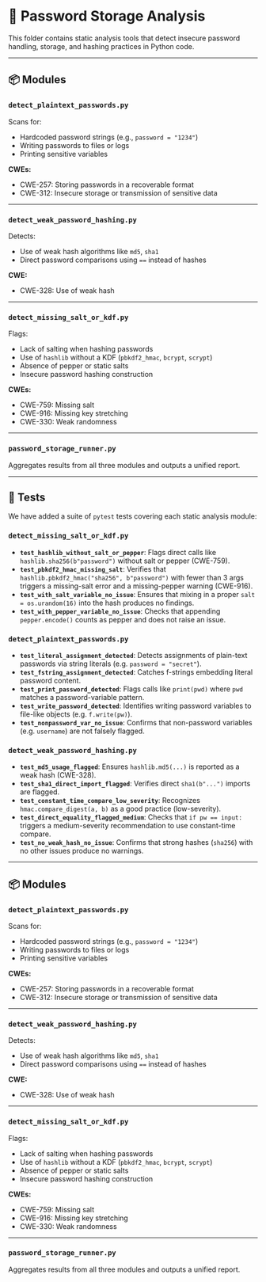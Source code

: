# 🔐 Password Storage Analysis

This folder contains static analysis tools that detect insecure password handling, storage, and hashing practices in Python code.

---

## 📦 Modules

### `detect_plaintext_passwords.py`
Scans for:
- Hardcoded password strings (e.g., `password = "1234"`)
- Writing passwords to files or logs
- Printing sensitive variables

**CWEs:**
- CWE-257: Storing passwords in a recoverable format
- CWE-312: Insecure storage or transmission of sensitive data

---

### `detect_weak_password_hashing.py`
Detects:
- Use of weak hash algorithms like `md5`, `sha1`
- Direct password comparisons using `==` instead of hashes

**CWE:**
- CWE-328: Use of weak hash

---

### `detect_missing_salt_or_kdf.py`
Flags:
- Lack of salting when hashing passwords
- Use of `hashlib` without a KDF (`pbkdf2_hmac`, `bcrypt`, `scrypt`)
- Absence of pepper or static salts
- Insecure password hashing construction

**CWEs:**
- CWE-759: Missing salt
- CWE-916: Missing key stretching
- CWE-330: Weak randomness

---

### `password_storage_runner.py`
Aggregates results from all three modules and outputs a unified report.

---

## 🧪 Tests

We have added a suite of `pytest` tests covering each static analysis module:

### `detect_missing_salt_or_kdf.py`
- **`test_hashlib_without_salt_or_pepper`**: Flags direct calls like `hashlib.sha256(b"password")` without salt or pepper (CWE-759).
- **`test_pbkdf2_hmac_missing_salt`**: Verifies that `hashlib.pbkdf2_hmac("sha256", b"password")` with fewer than 3 args triggers a missing-salt error and a missing-pepper warning (CWE-916).
- **`test_with_salt_variable_no_issue`**: Ensures that mixing in a proper `salt = os.urandom(16)` into the hash produces no findings.
- **`test_with_pepper_variable_no_issue`**: Checks that appending `pepper.encode()` counts as pepper and does not raise an issue.

### `detect_plaintext_passwords.py`
- **`test_literal_assignment_detected`**: Detects assignments of plain-text passwords via string literals (e.g. `password = "secret"`).
- **`test_fstring_assignment_detected`**: Catches f-strings embedding literal password content.
- **`test_print_password_detected`**: Flags calls like `print(pwd)` where `pwd` matches a password-variable pattern.
- **`test_write_password_detected`**: Identifies writing password variables to file-like objects (e.g. `f.write(pw)`).
- **`test_nonpassword_var_no_issue`**: Confirms that non-password variables (e.g. `username`) are not falsely flagged.

### `detect_weak_password_hashing.py`
- **`test_md5_usage_flagged`**: Ensures `hashlib.md5(...)` is reported as a weak hash (CWE-328).
- **`test_sha1_direct_import_flagged`**: Verifies direct `sha1(b"...")` imports are flagged.
- **`test_constant_time_compare_low_severity`**: Recognizes `hmac.compare_digest(a, b)` as a good practice (low-severity).
- **`test_direct_equality_flagged_medium`**: Checks that `if pw == input:` triggers a medium-severity recommendation to use constant-time compare.
- **`test_no_weak_hash_no_issue`**: Confirms that strong hashes (`sha256`) with no other issues produce no warnings.

---

## 📦 Modules

### `detect_plaintext_passwords.py`
Scans for:
- Hardcoded password strings (e.g., `password = "1234"`)
- Writing passwords to files or logs
- Printing sensitive variables

**CWEs:**
- CWE-257: Storing passwords in a recoverable format
- CWE-312: Insecure storage or transmission of sensitive data

---

### `detect_weak_password_hashing.py`
Detects:
- Use of weak hash algorithms like `md5`, `sha1`
- Direct password comparisons using `==` instead of hashes

**CWE:**
- CWE-328: Use of weak hash

---

### `detect_missing_salt_or_kdf.py`
Flags:
- Lack of salting when hashing passwords
- Use of `hashlib` without a KDF (`pbkdf2_hmac`, `bcrypt`, `scrypt`)
- Absence of pepper or static salts
- Insecure password hashing construction

**CWEs:**
- CWE-759: Missing salt
- CWE-916: Missing key stretching
- CWE-330: Weak randomness

---

### `password_storage_runner.py`
Aggregates results from all three modules and outputs a unified report.